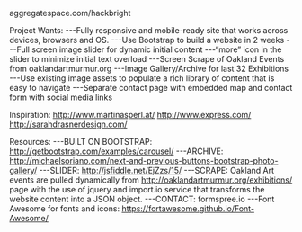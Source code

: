 aggregatespace.com/hackbright

Project Wants:
---Fully responsive and mobile-ready site that works across devices, browsers and OS.
---Use Bootstrap to build a website in 2 weeks
---Full screen image slider for dynamic initial content
---“more” icon in the slider to minimize initial text overload
---Screen Scrape of Oakland Events from oaklandartmurmur.org
---Image Gallery/Archive for last 32 Exhibitions
---Use existing image assets to populate a rich library of content that is easy to navigate
---Separate contact page with embedded map and contact form with social media links

Inspiration:
http://www.martinasperl.at/
http://www.express.com/
http://sarahdrasnerdesign.com/

Resources:
---BUILT ON BOOTSTRAP: http://getbootstrap.com/examples/carousel/
---ARCHIVE: http://michaelsoriano.com/next-and-previous-buttons-bootstrap-photo-gallery/
---SLIDER: http://jsfiddle.net/EjZzs/15/
---SCRAPE: Oakland Art events are pulled dynamically from http://oaklandartmurmur.org/exhibitions/ page with the use of jquery and import.io service that transforms the website content into a JSON object.
---CONTACT: formspree.io
---Font Awesome for fonts and icons: https://fortawesome.github.io/Font-Awesome/
